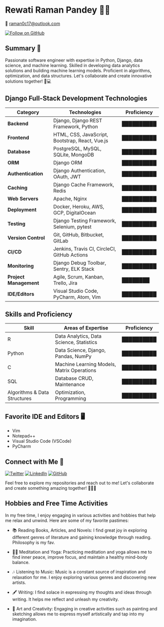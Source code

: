 # Rewati Raman Pandey 👨‍💻

📧 raman0c17@outlook.com

[![Follow on GitHub](https://img.shields.io/github/followers/raman0c17?label=Follow%20on%20GitHub&style=social)](https://github.com/raman0c17)

## Summary 🚀
Passionate software engineer with expertise in Python, Django, data science, and machine learning. Skilled in developing data analytics solutions and building machine learning models. Proficient in algorithms, optimization, and data structures. Let's collaborate and create innovative solutions together! 🌟💻

## Django Full-Stack Development Technologies

| Category               | Technologies                                             | Proficiency   |
| ---------------------- | -------------------------------------------------------- | ------------- |
| **Backend**            | Django, Django REST Framework, Python                    | ██████████  |
| **Frontend**           | HTML, CSS, JavaScript, Bootstrap, React, Vue.js          | ██████████  |
| **Database**           | PostgreSQL, MySQL, SQLite, MongoDB                       | ██████████  |
| **ORM**                | Django ORM                                               | ██████████  |
| **Authentication**     | Django Authentication, OAuth, JWT                        | ██████████  |
| **Caching**            | Django Cache Framework, Redis                            | ██████████  |
| **Web Servers**        | Apache, Nginx                                            | ██████████  |
| **Deployment**         | Docker, Heroku, AWS, GCP, DigitalOcean                   | ██████████  |
| **Testing**            | Django Testing Framework, Selenium, pytest               | ██████████  |
| **Version Control**    | Git, GitHub, Bitbucket, GitLab                           | ██████████  |
| **CI/CD**              | Jenkins, Travis CI, CircleCI, GitHub Actions             | ██████████  |
| **Monitoring**         | Django Debug Toolbar, Sentry, ELK Stack                  | ██████████  |
| **Project Management** | Agile, Scrum, Kanban, Trello, Jira                       | ████████    |
| **IDE/Editors**        | Visual Studio Code, PyCharm, Atom, Vim                   | ██████████  |


## Skills and Proficiency

| Skill                    | Areas of Expertise                              | Proficiency |
| ------------------------ | ----------------------------------------------- | ----------- |
| R                        | Data Analytics, Data Science, Statistics        | ██████████  |
| Python                   | Data Science, Django, Pandas, NumPy             | ██████████  |
| C                        | Machine Learning Models, Matrix Operations      | ██████████  |
| SQL                      | Database CRUD, Maintenance                      | ██████████  |
| Algorithms & Data Structures | Optimization, Programming                   | ██████████  |



## Favorite IDE and Editors 🖥️
- Vim
- Notepad++
- Visual Studio Code (VSCode)
- PyCharm

## Connect with Me 🤝
[![Twitter](https://img.shields.io/badge/Twitter-rmn030-1DA1F2?style=flat&logo=twitter)](https://twitter.com/rmn030)
[![LinkedIn](https://img.shields.io/badge/LinkedIn-rmn030-0077B5?style=flat&logo=linkedin)](https://www.linkedin.com/in/rmn030)
[![GitHub](https://img.shields.io/badge/GitHub-raman0c17-181717?style=flat&logo=github)](https://github.com/raman0c17)

Feel free to explore my repositories and reach out to me! Let's collaborate and create something amazing together! 🚀👨‍💻


## Hobbies and Free Time Activities

In my free time, I enjoy engaging in various activities and hobbies that help me relax and unwind. Here are some of my favorite pastimes:

- 📚 Reading Books, Articles, and Novels: I find great joy in exploring different genres of literature and gaining knowledge through reading. Philosophy is my fav.

- 🧘‍♀️ Meditation and Yoga: Practicing meditation and yoga allows me to find inner peace, improve focus, and maintain a healthy mind-body balance.

- 🎶 Listening to Music: Music is a constant source of inspiration and relaxation for me. I enjoy exploring various genres and discovering new artists.

- 🖋️ Writing: I find solace in expressing my thoughts and ideas through writing. It helps me reflect and unleash my creativity.

- 🎨 Art and Creativity: Engaging in creative activities such as painting and sketching allows me to express myself artistically and tap into my imagination.


